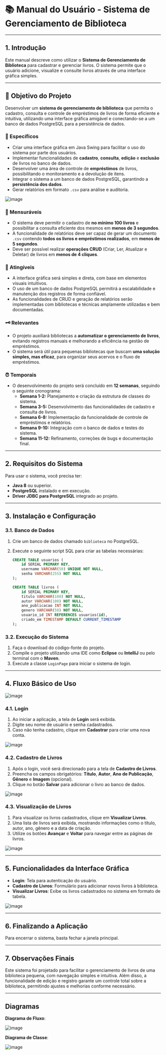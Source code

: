 # 📚 Manual do Usuário - Sistema de Gerenciamento de Biblioteca

---

## 1. Introdução
Este manual descreve como utilizar o **Sistema de Gerenciamento de Biblioteca** para cadastrar e gerenciar livros. O sistema permite que o usuário adicione, visualize e consulte livros através de uma interface gráfica simples.

---

## 🎯 Objetivo do Projeto

Desenvolver um **sistema de gerenciamento de biblioteca** que permita o cadastro, consulta e controle de empréstimos de livros de forma eficiente e intuitiva, utilizando uma interface gráfica amigável e conectando-se a um banco de dados PostgreSQL para a persistência de dados.

### 📝 Específicos
- Criar uma interface gráfica em Java Swing para facilitar o uso do sistema por parte dos usuários.
- Implementar funcionalidades de **cadastro**, **consulta**, **edição** e **exclusão** de livros no banco de dados.
- Desenvolver uma área de controle de **empréstimos** de livros, possibilitando o monitoramento e a devolução de itens.
- Integrar o sistema a um banco de dados PostgreSQL, garantindo a **persistência dos dados**.
- Gerar relatórios em formato `.csv` para análise e auditoria.

![image](https://github.com/user-attachments/assets/6f9197fe-0060-4d4c-a80f-79033ce680b1)

### 📏 Mensuráveis
- O sistema deve permitir o cadastro de **no mínimo 100 livros** e possibilitar a consulta eficiente dos mesmos em **menos de 3 segundos**.
- A funcionalidade de relatórios deve ser capaz de gerar um documento `.csv` contendo **todos os livros e empréstimos realizados**, em **menos de 5 segundos**.
- Deve ser possível realizar **operações CRUD** (Criar, Ler, Atualizar e Deletar) de livros em **menos de 4 cliques**.

### 🎯 Atingíveis
- A interface gráfica será simples e direta, com base em elementos visuais intuitivos.
- O uso de um banco de dados PostgreSQL permitirá a escalabilidade e manutenção dos registros de forma confiável.
- As funcionalidades de CRUD e geração de relatórios serão implementadas com bibliotecas e técnicas amplamente utilizadas e bem documentadas.

### 🗝️ Relevantes
- O projeto auxiliará bibliotecas a **automatizar o gerenciamento de livros**, evitando registros manuais e melhorando a eficiência na gestão de empréstimos.
- O sistema será útil para pequenas bibliotecas que buscam **uma solução simples, mas eficaz**, para organizar seus acervos e o fluxo de empréstimos.

### ⏰ Temporais
- O desenvolvimento do projeto será concluído em **12 semanas**, seguindo o seguinte cronograma:
  - **Semana 1-2:** Planejamento e criação da estrutura de classes do sistema.
  - **Semana 3-5:** Desenvolvimento das funcionalidades de cadastro e consulta de livros.
  - **Semana 6-8:** Implementação da funcionalidade de controle de empréstimos e relatórios.
  - **Semana 9-10:** Integração com o banco de dados e testes do sistema.
  - **Semana 11-12:** Refinamento, correções de bugs e documentação final.

---

## 2. Requisitos do Sistema
Para usar o sistema, você precisa ter:

- **Java 8** ou superior.
- **PostgreSQL** instalado e em execução.
- **Driver JDBC para PostgreSQL** integrado ao projeto.

---

## 3. Instalação e Configuração

### 3.1. Banco de Dados
1. Crie um banco de dados chamado `biblioteca` no PostgreSQL.
2. Execute o seguinte script SQL para criar as tabelas necessárias:

    ```sql
    CREATE TABLE usuarios (
        id SERIAL PRIMARY KEY,
        username VARCHAR(50) UNIQUE NOT NULL,
        senha VARCHAR(255) NOT NULL
    );

    CREATE TABLE livros (
        id SERIAL PRIMARY KEY,
        titulo VARCHAR(100) NOT NULL,
        autor VARCHAR(100) NOT NULL,
        ano_publicacao INT NOT NULL,
        genero VARCHAR(50) NOT NULL,
        usuario_id INT REFERENCES usuarios(id),
        criado_em TIMESTAMP DEFAULT CURRENT_TIMESTAMP
    );
    ```

### 3.2. Execução do Sistema
1. Faça o download do código-fonte do projeto.
2. Compile o projeto utilizando uma IDE como **Eclipse** ou **IntelliJ** ou pelo terminal com o **Maven**.
3. Execute a classe `LoginPage` para iniciar o sistema de login.

---

## 4. Fluxo Básico de Uso

![image](https://github.com/user-attachments/assets/5df7c663-f1cf-4447-8348-a2ce1830620d)


### 4.1. Login
1. Ao iniciar a aplicação, a tela de **Login** será exibida.
2. Digite seu nome de usuário e senha cadastrados.
3. Caso não tenha cadastro, clique em **Cadastrar** para criar uma nova conta.

![image](https://github.com/user-attachments/assets/ecd7dcd9-fc7e-4929-8fde-a5c5028e9aa1)

### 4.2. Cadastro de Livros
1. Após o login, você será direcionado para a tela de **Cadastro de Livros**.
2. Preencha os campos obrigatórios: **Título**, **Autor**, **Ano de Publicação**, **Gênero** e **Imagem** (opcional).
3. Clique no botão **Salvar** para adicionar o livro ao banco de dados.

![image](https://github.com/user-attachments/assets/6037f530-318e-4c9d-a6ef-d6951bb8043e)

### 4.3. Visualização de Livros
1. Para visualizar os livros cadastrados, clique em **Visualizar Livros**.
2. Uma lista de livros será exibida, mostrando informações como o título, autor, ano, gênero e a data de criação.
3. Utilize os botões **Avançar** e **Voltar** para navegar entre as páginas de livros.

![image](https://github.com/user-attachments/assets/a4cffa74-1748-4c4f-ad6e-4c9bbd34b9d9)

---

## 5. Funcionalidades da Interface Gráfica
- **Login**: Tela para autenticação do usuário.
- **Cadastro de Livros**: Formulário para adicionar novos livros à biblioteca.
- **Visualizar Livros**: Exibe os livros cadastrados no sistema em formato de tabela.

![image](https://github.com/user-attachments/assets/61853481-d5ad-4494-b1cb-2f3fe8b26846)

---

## 6. Finalizando a Aplicação
Para encerrar o sistema, basta fechar a janela principal.

---

## 7. Observações Finais
Este sistema foi projetado para facilitar o gerenciamento de livros de uma biblioteca pequena, com navegação simples e intuitiva. Além disso, a funcionalidade de edição e registro garante um controle total sobre a biblioteca, permitindo ajustes e melhorias conforme necessário.

---
##  Diagramas
**Diagrama de Fluxo**:

![image](https://github.com/user-attachments/assets/3380c3f8-83e4-44d8-9d5d-925bd5cb2213)

**Diagrama de Classe**:

![image](https://github.com/user-attachments/assets/0c6c39b0-18b8-4454-8cdf-6ed56de066fe)


